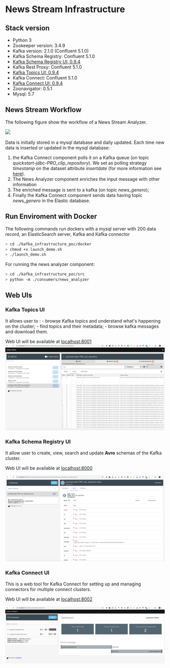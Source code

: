 
# News Stream Infrastructure

## Stack version
- Python 3
- Zookeeper version: 3.4.9
- Kafka version: 2.1.0 (Confluent 5.1.0)
- Kafka Schema Registry: Confluent 5.1.0
- [Kafka Schema Registry UI: 0.9.4](https://github.com/Landoop/schema-registry-ui)
- Kafka Rest Proxy: Confluent 5.1.0
- [Kafka Topics UI: 0.9.4](https://github.com/Landoop/kafka-topics-ui)
- Kafka Connect: Confluent 5.1.0
- [Kafka Connect UI: 0.9.4](https://github.com/Landoop/kafka-connect-ui)
- Zoonavigator: 0.5.1
- Mysql: 5.7

## News Stream Workflow

The following figure show the workflow of a News Stream Analyzer.

![](https://github.com/fabiana001/wallaroo_kafka_example/blob/master/imgs/workflow.png)

Data is initially stored in a mysql database and daily updated. Each time new data is inserted or updated in the mysql database:
1.  the Kafka Connect component polls it on a Kafka queue (on topic *quickstart-jdbc-PRO_clip_repository*). We set as polling strategy *timestamp* on the dataset attribute *insertdate* (for more information see [here](https://docs.confluent.io/current/connect/kafka-connect-jdbc/source-connector/source_config_options.html)).
2.  The News Analyzer component enriches the input message with other information
3.  The enriched message is sent to a kafka (on topic *news_genero*);
4. Finally the Kafka Connect component sends data having topic *news_genero* in the Elastic database.

## Run Enviroment with Docker

The following commands run dockers with a mysql server with 200 data record, an ElasticSearch server, Kafka and Kafka connector
```bash
> cd ./kafka_infrastructure_poc/docker
> chmod +x launch_demo.sh
> ./launch_demo.sh
```
For running the news analyzer component:
```bash
> cd ./kafka_infrastructure_poc/src
> python -m ./consumers/news_analyzer
```

## Web UIs

### Kafka Topics UI
It allows user to :
	- browse Kafka topics and understand what's happening on the cluster;
	- find topics and their metadata;
	- browse kafka messages and download them.

Web UI will be available at [localhost:8001](http://localhost:8001)
![](https://github.com/fabiana001/kafka_infrastructure_poc/blob/master/imgs/topic_ui.png)


### Kafka Schema Registry UI
It allow user to create, view, search and update  **Avro**  schemas of the Kafka cluster.

Web UI will be available at [localhost:8000](http://localhost:8000)

![](https://github.com/fabiana001/kafka_infrastructure_poc/blob/master/imgs/schema_registry_ui.png)


### Kafka Connect UI

This is a web tool for Kafka Connect for setting up and managing connectors for multiple connect clusters.

Web UI will be available at [localhost:8002](http://localhost:8002)

![](https://github.com/fabiana001/kafka_infrastructure_poc/blob/master/imgs/connect_ui.png)
